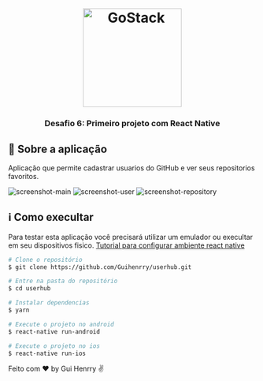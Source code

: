 <h1 align="center">
    <img alt="GoStack" src="https://rocketseat-cdn.s3-sa-east-1.amazonaws.com/bootcamp-header.png" width="200px" />
</h1>

<h3 align="center">
  Desafio 6: Primeiro projeto com React Native

</h3>

## :rocket: Sobre a aplicação

Aplicação que permite cadastrar usuarios do GitHub e ver seus repositorios favoritos.

![screenshot-main](screenshot-main.png)
![screenshot-user](screenshot-user.png)
![screenshot-repository](screenshot-repository.png)

## :information_source: Como execultar
Para testar esta aplicação você precisará utilizar um emulador ou execultar em seu dispositivos fisico. [Tutorial para configurar ambiente react native](https://nodejs.org/en/)

```bash
# Clone o repositório
$ git clone https://github.com/Guihenrry/userhub.git

# Entre na pasta do repositório
$ cd userhub

# Instalar dependencias
$ yarn

# Execute o projeto no android
$ react-native run-android

# Execute o projeto no ios
$ react-native run-ios
```

Feito com ♥ by Gui Henrry ✌
